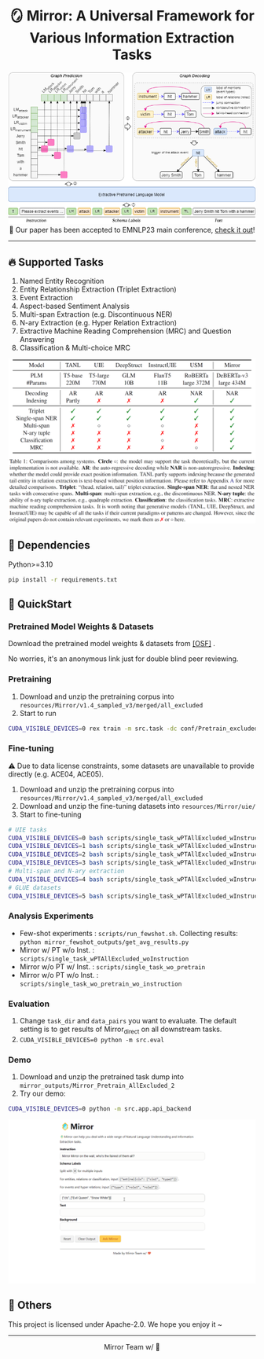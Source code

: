 <!-- ---
title: Mirror
emoji: 🪞
colorFrom: blue
colorTo: yellow
sdk: docker
app_port: 7860
pinned: true
license: apache-2.0
---
 -->

<div align="center">
  <h1>🪞 Mirror: A Universal Framework for Various Information Extraction Tasks</h1>
  <img src="figs/mirror-framework.png" alt="Mirror Framework">
  📃 Our paper has been accepted to EMNLP23 main conference, <a href="./paper.pdf">check it out</a>!
</div>

<hr>

## 🔥 Supported Tasks

1. Named Entity Recognition
2. Entity Relationship Extraction (Triplet Extraction)
3. Event Extraction
4. Aspect-based Sentiment Analysis
5. Multi-span Extraction (e.g. Discontinuous NER)
6. N-ary Extraction (e.g. Hyper Relation Extraction)
7. Extractive Machine Reading Comprehension (MRC) and Question Answering
8. Classification & Multi-choice MRC

![System Comparison](figs/sys-comparison.png)

## 🌴 Dependencies

Python>=3.10

```bash
pip install -r requirements.txt
```

## 🚀 QuickStart

### Pretrained Model Weights & Datasets

Download the pretrained model weights & datasets from [[OSF]](https://osf.io/kwsm4/?view_only=5b66734d88cf456b93f17b6bac8a44fb) .

No worries, it's an anonymous link just for double blind peer reviewing.

### Pretraining

1. Download and unzip the pretraining corpus into `resources/Mirror/v1.4_sampled_v3/merged/all_excluded`
2. Start to run

```bash
CUDA_VISIBLE_DEVICES=0 rex train -m src.task -dc conf/Pretrain_excluded.yaml
```

### Fine-tuning

⚠️ Due to data license constraints, some datasets are unavailable to provide directly (e.g. ACE04, ACE05).

1. Download and unzip the pretraining corpus into `resources/Mirror/v1.4_sampled_v3/merged/all_excluded`
2. Download and unzip the fine-tuning datasets into `resources/Mirror/uie/`
3. Start to fine-tuning

```bash
# UIE tasks
CUDA_VISIBLE_DEVICES=0 bash scripts/single_task_wPTAllExcluded_wInstruction/run1.sh
CUDA_VISIBLE_DEVICES=1 bash scripts/single_task_wPTAllExcluded_wInstruction/run2.sh
CUDA_VISIBLE_DEVICES=2 bash scripts/single_task_wPTAllExcluded_wInstruction/run3.sh
CUDA_VISIBLE_DEVICES=3 bash scripts/single_task_wPTAllExcluded_wInstruction/run4.sh
# Multi-span and N-ary extraction
CUDA_VISIBLE_DEVICES=4 bash scripts/single_task_wPTAllExcluded_wInstruction/run_new_tasks.sh
# GLUE datasets
CUDA_VISIBLE_DEVICES=5 bash scripts/single_task_wPTAllExcluded_wInstruction/glue.sh
```

### Analysis Experiments

- Few-shot experiments : `scripts/run_fewshot.sh`. Collecting results: `python mirror_fewshot_outputs/get_avg_results.py`
- Mirror w/ PT w/o Inst. : `scripts/single_task_wPTAllExcluded_woInstruction`
- Mirror w/o PT w/ Inst. : `scripts/single_task_wo_pretrain`
- Mirror w/o PT w/o Inst. : `scripts/single_task_wo_pretrain_wo_instruction`

### Evaluation

1. Change `task_dir` and `data_pairs` you want to evaluate. The default setting is to get results of Mirror<sub>direct</sub> on all downstream tasks.
2. `CUDA_VISIBLE_DEVICES=0 python -m src.eval`

### Demo

1. Download and unzip the pretrained task dump into `mirror_outputs/Mirror_Pretrain_AllExcluded_2`
2. Try our demo:

```bash
CUDA_VISIBLE_DEVICES=0 python -m src.app.api_backend
```

![Demo](figs/mirror-demo.gif)

## 💌 Others

This project is licensed under Apache-2.0.
We hope you enjoy it ~

<hr>
<div align="center">
  <p>Mirror Team w/ 💖</p>
</div>
